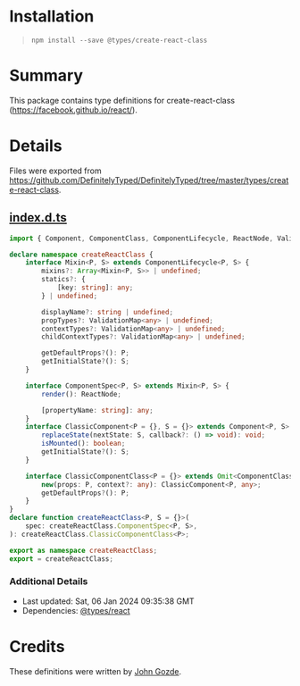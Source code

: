 # Installation
> `npm install --save @types/create-react-class`

# Summary
This package contains type definitions for create-react-class (https://facebook.github.io/react/).

# Details
Files were exported from https://github.com/DefinitelyTyped/DefinitelyTyped/tree/master/types/create-react-class.
## [index.d.ts](https://github.com/DefinitelyTyped/DefinitelyTyped/tree/master/types/create-react-class/index.d.ts)
````ts
import { Component, ComponentClass, ComponentLifecycle, ReactNode, ValidationMap } from "react";

declare namespace createReactClass {
    interface Mixin<P, S> extends ComponentLifecycle<P, S> {
        mixins?: Array<Mixin<P, S>> | undefined;
        statics?: {
            [key: string]: any;
        } | undefined;

        displayName?: string | undefined;
        propTypes?: ValidationMap<any> | undefined;
        contextTypes?: ValidationMap<any> | undefined;
        childContextTypes?: ValidationMap<any> | undefined;

        getDefaultProps?(): P;
        getInitialState?(): S;
    }

    interface ComponentSpec<P, S> extends Mixin<P, S> {
        render(): ReactNode;

        [propertyName: string]: any;
    }
    interface ClassicComponent<P = {}, S = {}> extends Component<P, S> {
        replaceState(nextState: S, callback?: () => void): void;
        isMounted(): boolean;
        getInitialState?(): S;
    }

    interface ClassicComponentClass<P = {}> extends Omit<ComponentClass<P>, "new"> {
        new(props: P, context?: any): ClassicComponent<P, any>;
        getDefaultProps?(): P;
    }
}
declare function createReactClass<P, S = {}>(
    spec: createReactClass.ComponentSpec<P, S>,
): createReactClass.ClassicComponentClass<P>;

export as namespace createReactClass;
export = createReactClass;

````

### Additional Details
 * Last updated: Sat, 06 Jan 2024 09:35:38 GMT
 * Dependencies: [@types/react](https://npmjs.com/package/@types/react)

# Credits
These definitions were written by [John Gozde](https://github.com/jgoz).
